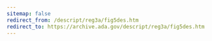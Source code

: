 ```yaml
---
sitemap: false 
redirect_from: /descript/reg3a/fig5des.htm 
redirect_to: https://archive.ada.gov/descript/reg3a/fig5des.htm 
---
```

